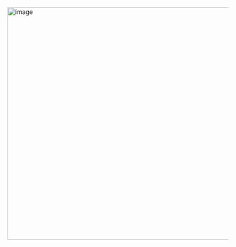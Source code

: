 <img width="727" height="529" alt="image" src="https://github.com/user-attachments/assets/cace3e4b-0867-4efc-847a-8d24bbb142c9" />
